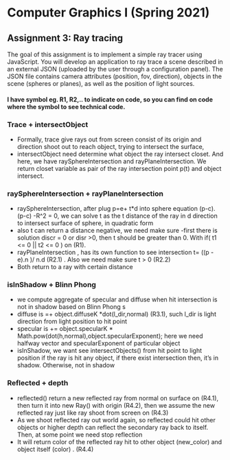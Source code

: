 # Computer Graphics I (Spring 2021)



## Assignment 3: Ray tracing
The goal of this assignment is to implement a simple ray tracer using JavaScript. You will develop an application to ray trace a scene described in an external JSON (uploaded by the user through a configuration panel). The JSON file contains camera attributes (position, fov, direction), objects in the scene (spheres or planes), as well as the position of light sources.

#### I have symbol eg. R1, R2,.. to indicate on code, so you can find on code where the symbol to see technical code. 

### Trace  + intersectObject
 + Formally, trace give  rays out from screen consist of its origin and direction shoot out to reach object, trying to intersect the surface, 
 + intersectObject need determine what object the ray intersect closet. And here, we have raySphereIntersection and rayPlaneIntersection. We return closet variable as pair of the ray intersection point p(t) and object intersect. 


### raySphereIntersection + rayPlaneIntersection 
  + raySphereIntersection, after plug p=e+ t*d  into sphere equation  (p-c).(p-c) -R^2 = 0, we can solve t as the t distance of the ray in d direction to intersect surface of sphere, in quadratic form 
  + also t can return a distance negative, we need make sure -first there is solution discr = 0 or disr >0, then t should be greater than 0. With if( t1 <= 0 || t2 <= 0 ) on (R1). 
  + rayPlaneIntersection , has its own function to see intersection t= ((p - e).n )/  n.d (R2.1) . Also we need make sure t  > 0 (R2.2)
  + Both return to a ray with certain distance

### isInShadow + Blinn Phong 
   + we compute aggregate of specular and diffuse when hit intersection is not in shadow based on Blinn Phong s
   + diffuse is  =+ object.diffuseK *dot(l_dir,normal) (R3.1), such l_dir is light direction from light position to hit point 
   + specular is   += object.specularK * Math.pow(dot(h,normal),object.specularExponent);  here we need halfway vector and specularExponent of particular object
   + isInShadow, we want see intersectObjects() from hit point to light position if the ray is hit any object, if there exist intersection then, it’s in shadow. Otherwise, not in shadow
 
### Reflected + depth 
  + reflected() return a new reflected ray from normal on surface on (R4.1), then turn it into new Ray() with origin (R4.2), then we assume the new reflected ray just like ray shoot from screen on (R4.3)
  + As we shoot reflected ray out world again, so reflected could hit other objects or higher depth can reflect the secondary ray back to itself. Then, at some point we need stop reflection 
  + It will return color of the reflected ray hit to other object (new_color) and  object itself (color) . (R4.4) 
